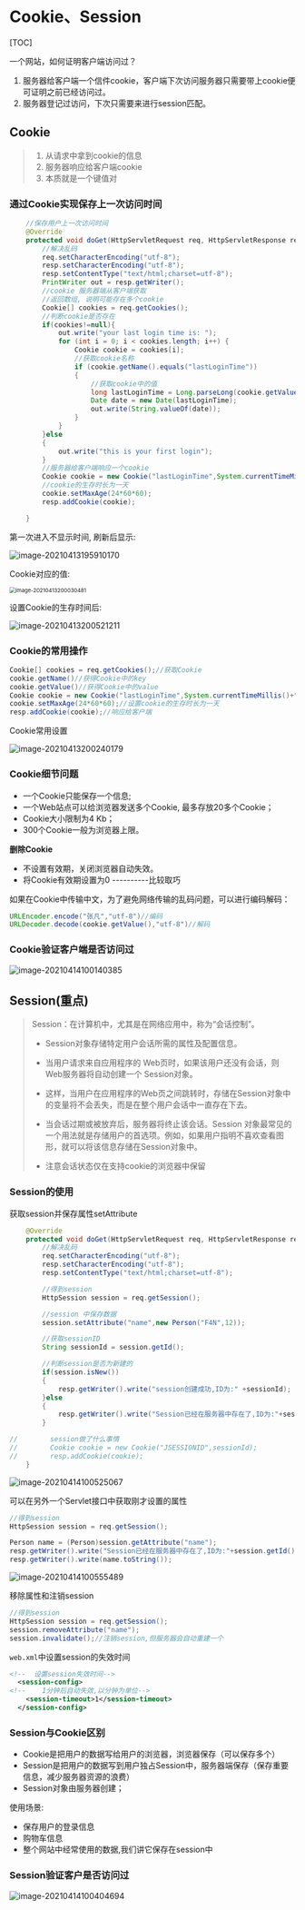 # Cookie、Session

[TOC]

一个网站，如何证明客户端访问过？

1. 服务器给客户端一个信件cookie，客户端下次访问服务器只需要带上cookie便可证明之前已经访问过。
2. 服务器登记过访问，下次只需要来进行session匹配。

## Cookie

> 1. 从请求中拿到cookie的信息
> 2. 服务器响应给客户端cookie
> 3. 本质就是一个键值对

### 通过Cookie实现保存上一次访问时间

```java
    //保存用户上一次访问时间
    @Override
    protected void doGet(HttpServletRequest req, HttpServletResponse resp) throws ServletException, IOException {
        //解决乱码
        req.setCharacterEncoding("utf-8");
        resp.setCharacterEncoding("utf-8");
		resp.setContentType("text/html;charset=utf-8");
        PrintWriter out = resp.getWriter();
        //cookie 服务器端从客户端获取
        //返回数组, 说明可能存在多个cookie
        Cookie[] cookies = req.getCookies();
        //判断cookie是否存在
        if(cookies!=null){
            out.write("your last login time is: ");
            for (int i = 0; i < cookies.length; i++) {
                Cookie cookie = cookies[i];
                //获取cookie名称
                if (cookie.getName().equals("lastLoginTime"))
                {
                    //获取cookie中的值
                    long lastLoginTime = Long.parseLong(cookie.getValue());
                    Date date = new Date(lastLoginTime);
                    out.write(String.valueOf(date));
                }
            }
        }else
        {
            out.write("this is your first login");
        }
        //服务器给客户端响应一个cookie
        Cookie cookie = new Cookie("lastLoginTime",System.currentTimeMillis()+"");
        //cookie的生存时长为一天
        cookie.setMaxAge(24*60*60);
        resp.addCookie(cookie);

    }
```

第一次进入不显示时间, 刷新后显示:

<img src="Cookie、Session.assets/image-20210413195910170.png" alt="image-20210413195910170"  />

Cookie对应的值:

<img src="Cookie、Session.assets/image-20210413200030481.png" alt="image-20210413200030481" style="zoom:67%;" />

设置Cookie的生存时间后:

![image-20210413200521211](Cookie、Session.assets/image-20210413200521211.png)



### Cookie的常用操作

```java
Cookie[] cookies = req.getCookies();//获取Cookie
cookie.getName()//获得Cookie中的key
cookie.getValue()//获得Cookie中的value
Cookie cookie = new Cookie("lastLoginTime",System.currentTimeMillis()+"");//新建一个Cookie
cookie.setMaxAge(24*60*60);//设置cookie的生存时长为一天
resp.addCookie(cookie);//响应给客户端
```

Cookie常用设置

![image-20210413200240179](Cookie、Session.assets/image-20210413200240179.png)

### Cookie细节问题

- 一个Cookie只能保存一个信息;
- 一个Web站点可以给浏览器发送多个Cookie, 最多存放20多个Cookie；
- Cookie大小限制为4 Kb；
- 300个Cookie一般为浏览器上限。

**删除Cookie**

- 不设置有效期，关闭浏览器自动失效。
- 将Cookie有效期设置为0 ----------比较取巧



如果在Cookie中传输中文，为了避免网络传输的乱码问题，可以进行编码解码：

```java
URLEncoder.encode("张凡","utf-8")//编码
URLDecoder.decode(cookie.getValue(),"utf-8")//解码
```



### Cookie验证客户端是否访问过

![image-20210414100140385](Cookie、Session.assets/image-20210414100140385.png)

## Session(重点)

> Session：在计算机中，尤其是在网络应用中，称为“会话控制”。
>
> - Session对象存储特定用户会话所需的属性及配置信息。
> - 当用户请求来自应用程序的 Web页时，如果该用户还没有会话，则Web服务器将自动创建一个 Session对象。
>
> - 这样，当用户在应用程序的Web页之间跳转时，存储在Session对象中的变量将不会丢失，而是在整个用户会话中一直存在下去。
>
> - 当会话过期或被放弃后，服务器将终止该会话。Session 对象最常见的一个用法就是存储用户的首选项。例如，如果用户指明不喜欢查看图形，就可以将该信息存储在Session对象中。
>
> - 注意会话状态仅在支持cookie的浏览器中保留

### Session的使用

获取session并保存属性setAttribute

```java
    @Override
    protected void doGet(HttpServletRequest req, HttpServletResponse resp) throws ServletException, IOException {
        //解决乱码
        req.setCharacterEncoding("utf-8");
        resp.setCharacterEncoding("utf-8");
        resp.setContentType("text/html;charset=utf-8");

        //得到session
        HttpSession session = req.getSession();

        //session 中保存数据
        session.setAttribute("name",new Person("F4N",12));

        //获取sessionID
        String sessionId = session.getId();

        //判断session是否为新建的
        if(session.isNew())
        {
            resp.getWriter().write("session创建成功,ID为:" +sessionId);
        }else
        {
            resp.getWriter().write("Session已经在服务器中存在了,ID为:"+sessionId);
        }

//        session做了什么事情
//        Cookie cookie = new Cookie("JSESSIONID",sessionId);
//        resp.addCookie(cookie);
    }
```

![image-20210414100525067](Cookie、Session.assets/image-20210414100525067.png)

可以在另外一个Servlet接口中获取刚才设置的属性

```java
//得到session
HttpSession session = req.getSession();

Person name = (Person)session.getAttribute("name");
resp.getWriter().write("Session已经在服务器中存在了,ID为:"+session.getId());
resp.getWriter().write(name.toString());
```

![image-20210414100555489](Cookie、Session.assets/image-20210414100555489.png)

移除属性和注销session

```java
//得到session
HttpSession session = req.getSession();
session.removeAttribute("name");
session.invalidate();//注销session,但服务器会自动重建一个
```



`web.xml`中设置session的失效时间

```xml
<!--  设置session失效时间-->
  <session-config>
<!--    1分钟后自动失效,以分钟为单位-->
    <session-timeout>1</session-timeout>
  </session-config>
```



### Session与Cookie区别

- Cookie是把用户的数据写给用户的浏览器，浏览器保存（可以保存多个）
- Session是把用户的数据写到用户独占Session中，服务器端保存（保存重要信息，减少服务器资源的浪费）
- Session对象由服务器创建；

使用场景:

- 保存用户的登录信息
- 购物车信息
- 整个网站中经常使用的数据,我们讲它保存在session中

### Session验证客户是否访问过

![image-20210414100404694](Cookie、Session.assets/image-20210414100404694.png)